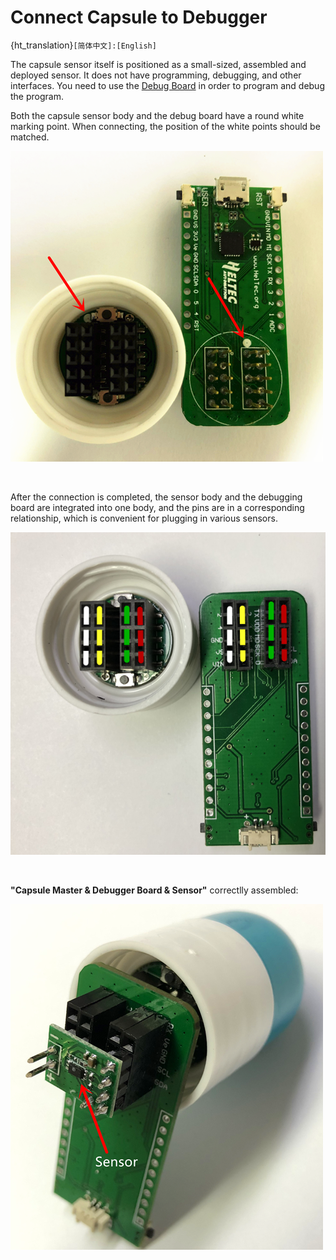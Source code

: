 # Connect Capsule to Debugger
{ht_translation}`[简体中文]:[English]`

The capsule sensor itself is positioned as a small-sized, assembled and deployed sensor. It does not have programming, debugging, and other interfaces. You need to use the [Debug Board](https://heltec.org/product/cubecell-capsule-debug/) in order to program and debug the program.

Both the capsule sensor body and the debug board have a round white marking point. When connecting, the position of the white points should be matched.

![](img/connect_capsule_to_debugger/01.png)

&nbsp;

After the connection is completed, the sensor body and the debugging board are integrated into one body, and the pins are in a corresponding relationship, which is convenient for plugging in various sensors.

![](img/connect_capsule_to_debugger/02.png)

&nbsp;

**"Capsule Master & Debugger Board & Sensor"** correctlly assembled:

![](img/connect_capsule_to_debugger/03.png)

